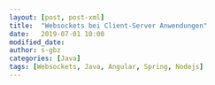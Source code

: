 ```yaml
---
layout: [post, post-xml]              
title:  "Websockets bei Client-Server Anwendungen"        
date:   2019-07-01 10:00              
modified_date:                        
author: s-gbz
categories: [Java]                    
tags: [Websockets, Java, Angular, Spring, Nodejs]
---
```


